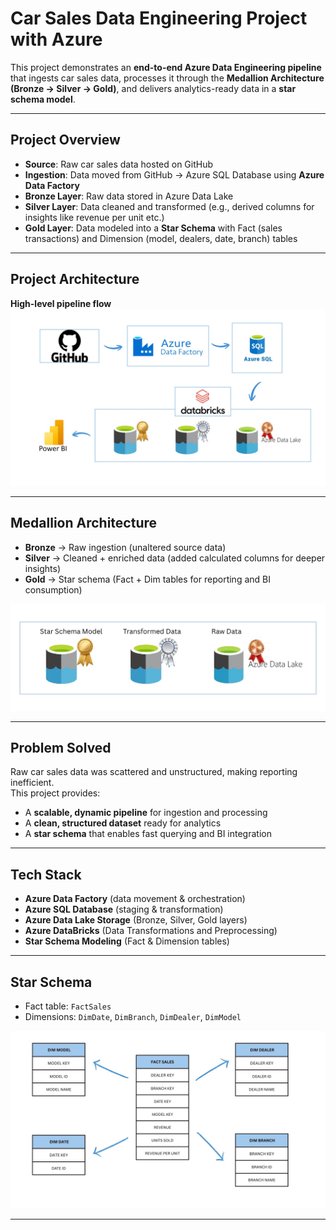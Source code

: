 # Car Sales Data Engineering Project with Azure

This project demonstrates an **end-to-end Azure Data Engineering pipeline** that ingests car sales data, processes it through the **Medallion Architecture (Bronze → Silver → Gold)**, and delivers analytics-ready data in a **star schema model**.

---

##  Project Overview

- **Source**: Raw car sales data hosted on GitHub  
- **Ingestion**: Data moved from GitHub → Azure SQL Database using **Azure Data Factory**  
- **Bronze Layer**: Raw data stored in Azure Data Lake  
- **Silver Layer**: Data cleaned and transformed (e.g., derived columns for insights like revenue per unit etc.)  
- **Gold Layer**: Data modeled into a **Star Schema** with Fact (sales transactions) and Dimension (model, dealers, date, branch) tables  

---

## Project Architecture

**High-level pipeline flow**  
  ![Project Architecture](https://github.com/pabodaR/Sales-Azure-Data-Engineering-Project/blob/main/architecture.jpg?raw=true)

---

## Medallion Architecture

- **Bronze** → Raw ingestion (unaltered source data)  
- **Silver** → Cleaned + enriched data (added calculated columns for deeper insights)  
- **Gold** → Star schema (Fact + Dim tables for reporting and BI consumption)  

![Medallion Architecture](https://github.com/pabodaR/Sales-Azure-Data-Engineering-Project/blob/main/Medallion.jpg?raw=true)

---

## Problem Solved

Raw car sales data was scattered and unstructured, making reporting inefficient.  
This project provides:  
- A **scalable, dynamic pipeline** for ingestion and processing  
- A **clean, structured dataset** ready for analytics  
- A **star schema** that enables fast querying and BI integration  

---

## Tech Stack

- **Azure Data Factory** (data movement & orchestration)  
- **Azure SQL Database** (staging & transformation)  
- **Azure Data Lake Storage** (Bronze, Silver, Gold layers)
- **Azure DataBricks** (Data Transformations and Preprocessing)  
- **Star Schema Modeling** (Fact & Dimension tables)  

---

## Star Schema

- Fact table: `FactSales`  
- Dimensions: `DimDate`, `DimBranch`, `DimDealer`, `DimModel`  

![Star Schema](https://github.com/pabodaR/Sales-Azure-Data-Engineering-Project/blob/main/Star.jpg?raw=true)


---


